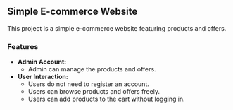 <h2>Simple E-commerce Website</h2>

<p>This project is a simple e-commerce website featuring products and offers.</p>

<h3>Features</h3>

<ul>
  <li><strong>Admin Account:</strong>
    <ul>
      <li>Admin can manage the products and offers.</li>
    </ul>
  </li>
  <li><strong>User Interaction:</strong>
    <ul>
      <li>Users do not need to register an account.</li>
      <li>Users can browse products and offers freely.</li>
      <li>Users can add products to the cart without logging in.</li>
    </ul>
  </li>
</ul>
